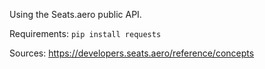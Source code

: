 Using the Seats.aero public API.

Requirements:
`pip install requests`

Sources:
https://developers.seats.aero/reference/concepts